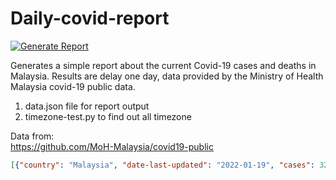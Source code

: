 # Daily-covid-report
[![Generate Report](https://github.com/yapkhaichuen/daily-covid-report/actions/workflows/generate-report.yml/badge.svg)](https://github.com/yapkhaichuen/daily-covid-report/actions/workflows/generate-report.yml)

Generates a simple report about the current Covid-19 cases and deaths in Malaysia.
Results are delay one day, data provided by 
the Ministry of Health Malaysia covid-19 public data.

1. data.json file for report output
2. timezone-test.py to find out all timezone

Data from: <br>
https://github.com/MoH-Malaysia/covid19-public

<!-- MARKDOWN-AUTO-DOCS:START (CODE:src=https://raw.githubusercontent.com/yapkhaichuen/daily-covid-report/main/data.json) -->
<!-- The below code snippet is automatically added from https://raw.githubusercontent.com/yapkhaichuen/daily-covid-report/main/data.json -->
```json
[{"country": "Malaysia", "date-last-updated": "2022-01-19", "cases": 3229, "death": 13, "generated": "2022-01-20 11:24:26.643327+08:00"}]
```
<!-- MARKDOWN-AUTO-DOCS:END -->

<!-- MARKDOWN-AUTO-DOCS:START (JSON_TO_HTML_TABLE:src=data.json) -->
<!-- MARKDOWN-AUTO-DOCS:END -->


